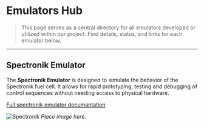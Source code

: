 #  Emulators Hub

> This page serves as a central directory for all emulators developed or utilized within our project. Find details, status, and links for each emulator below.

---

##  Spectronik Emulator

The **Spectronik Emulator** is designed to simulate the behavior of the Spectronik fuel cell. It allows for rapid prototyping, testing and debugging of control sequences without needing access to physical hardware.

[Full spectronik emulator documantation](https://gitlab.com/hydromotive/2425-acquistionmodule-dev/-/wikis/notes/Emulators/Spektronic)
<br>

![Spectronik](https://via.placeholder.com/600x200.png/2c3e50/ffffff?text=Spectronik+Emulator+Concept)
*Place image here.*

<br>